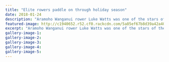 ```yaml
---
title: "Elite rowers paddle on through holiday season"
date: 2018-01-24
description: "Aramoho Wanganui rower Luke Watts was one of the stars of the Hawkes Bay Cup regatta..."
featured-image: http://c1940652.r52.cf0.rackcdn.com/5a85ef67b8d39a42a4000728/luke-watts-24-jan.jpg
excerpt: "Aramoho Wanganui rower Luke Watts was one of the stars of the Hawkes Bay Cup regatta winning the men's 250m Single Scull Sprint earlier this month."
gallery-image-1: 
gallery-image-2: 
gallery-image-3: 
gallery-image-4: 
gallery-image-5: 
---
```

